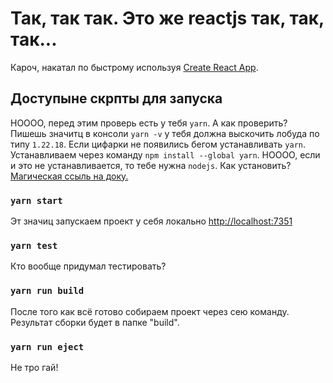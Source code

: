 # Так, так так. Это же reactjs так, так, так...

Кароч, накатал по быстрому используя [Create React App](https://github.com/facebook/create-react-app).

## Доступыне скрпты для запуска

НОООО, перед этим проверь есть у тебя `yarn`. А как проверить? Пишешь значитц в консоли `yarn -v` у тебя должна выскочить лобуда по типу `1.22.18`. Если цифарки не появились бегом устанавливать `yarn`. Устанавливаем через команду `npm install --global yarn`. НОООО, если и это не устанавливается, то тебе нужна `nodejs`. Как установить? [Магическая ссыль на доку.](https://nodejs.org/en/)

### `yarn start`

Эт значиц запускаем проект у себя локально [http://localhost:7351](http://localhost:7351)

### `yarn test`

Кто вообще придумал тестировать?

### `yarn run build`

После того как всё готово собираем проект через сею команду. Результат сборки будет в папке "build".

### `yarn run eject`

Не тро гай!
